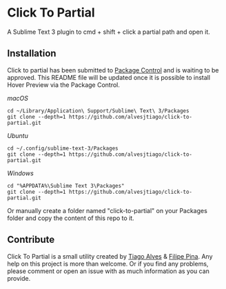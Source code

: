 # Click To Partial

A Sublime Text 3 plugin to cmd + shift + click a partial path and open it.

## Installation

Click to partial has been submitted to [Package Control](https://packagecontrol.io) and is waiting to be approved. This README file will be updated once it is possible to install Hover Preview via the Package Control.

_macOS_
```
cd ~/Library/Application\ Support/Sublime\ Text\ 3/Packages
git clone --depth=1 https://github.com/alvesjtiago/click-to-partial.git
```

_Ubuntu_
```
cd ~/.config/sublime-text-3/Packages
git clone --depth=1 https://github.com/alvesjtiago/click-to-partial.git
```

_Windows_
```
cd "%APPDATA%\Sublime Text 3\Packages"
git clone --depth=1 https://github.com/alvesjtiago/click-to-partial.git
```

Or manually create a folder named "click-to-partial" on your Packages folder and copy the content of this repo to it.


## Contribute

Click To Partial is a small utility created by [Tiago Alves](https://twitter.com/alvesjtiago) & [Filipe Pina](https://twitter.com/filipepina).
Any help on this project is more than welcome. Or if you find any problems, please comment or open an issue with as much information as you can provide.

